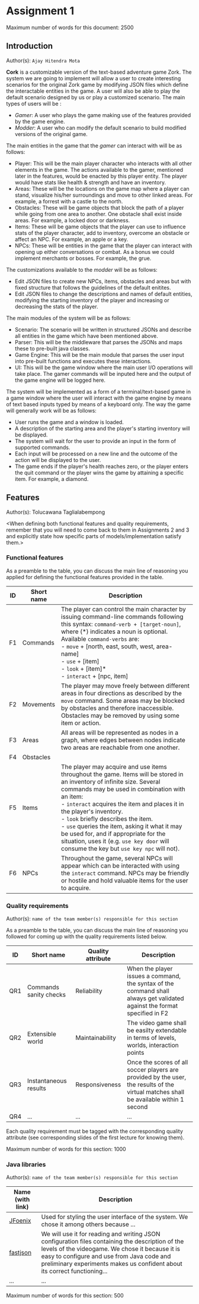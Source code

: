 # Assignment 1
Maximum number of words for this document: 2500


## Introduction									
Author(s): `Ajay Hitendra Mota`

**Cork** is a customizable version of the text-based adventure game Zork. The system we are going to implement will allow a user to create interesting scenarios for the original Zork game by modifying JSON files which define the interactable entities in the game. A user will also be able to play the default scenario designed by us or play a customized scenario. The main types of users will be :
- *Gamer*: A user who plays the game making use of the features provided by the game engine.
- *Modder*: A user who can modify the default scenario to build modified versions of the original game.

The main entities in the game that the *gamer* can interact with will be as follows:
- Player: This will be the main player character who interacts with all other elements in the game. The actions available to the gamer, mentioned later in the features, would be enacted by this player entity. The player would have stats like health & strength and have an inventory. 
- Areas: These will be the locations on the game map where a player can stand, visualize his/her surroundings and move to other linked areas. For example, a forrest with a castle to the north.
- Obstacles: These will be game objects that block the path of a player while going from one area to another. One obstacle shall exist inside areas. For example, a locked door or darkness.
- Items: These will be game objects that the player can use to influence stats of the player character, add to inventory, overcome an obstacle or affect an NPC. For example, an apple or a key.
- NPCs: These will be entities in the game that the player can interact with opening up either conversations or combat. As a bonus we could implement merchants or bosses. For example, the grue.

The customizations available to the *modder* will be as follows:
- Edit JSON files to create new NPCs, items, obstacles and areas but with fixed structure that follows the guidelines of the default enitites.
- Edit JSON files to change the descriptions and names of default entities, modifying the starting inventory of the player and increasing or decreasing the stats of the player.

The main modules of the system will be as follows:
- Scenario: The scenario will be written in structured JSONs and describe all entities in the game which have been mentioned above.
- Parser: This will be the middleware that parses the JSONs and maps these to pre-built java classes.
- Game Engine: This will be the main module that parses the user input into pre-built functions and executes these interactions.
- UI: This will be the game window where the main user I/O operations will take place. The gamer commands will be inputed here and the output of the game engine will be logged here.

The system will be implemented as a form of a terminal/text-based game in a game window where the user will interact with the game engine by means of text based inputs typed by means of a keyboard only. The way the game will generally work will be as follows:
- User runs the game and a window is loaded.
- A description of the starting area and the player's starting inventory will be displayed.
- The system will wait for the user to provide an input in the form of supported commands.
- Each input will be processed on a new line and the outcome of the action will be displayed to the user.
- The game ends if the player's health reaches zero, or the player enters the quit command or the player wins the game by attaining a specific item. For example, a diamond. 

## Features
Author(s): Tolucawana Taglialabempong

<When defining both functional features and quality requirements, remember that you will need to come back to them in Assignments 2 and 3 and explicitly state how specific parts of models/implementation satisfy them.>

### Functional features

As a preamble to the table, you can discuss the main line of reasoning you applied for defining the functional features provided in the table.

| ID  | Short name  | Description  |
|---|---|---|
| F1  | Commands  | The player can control the main character by issuing command-line commands following this syntax: `command-verb + [target-noun]`, where (\*) indicates a noun is optional. Available `command-verbs` are: <br/> - `move` + [north, east, south, west, area-name] <br/> - `use` + [item] <br/> - `look` + [item]\* <br/> - `interact` + [npc, item] <br/> |
| F2  | Movements  | The player may move freely between different areas in four directions as described by the `move` command. Some areas may be blocked by obstacles and therefore inaccessible. Obstacles may be removed by using some item or action.  |
| F3  | Areas | All areas will be represented as nodes in a graph, where edges between nodes indicate two areas are reachable from one another.  |
| F4  | Obstacles |   |
| F5  | Items | The player may acquire and use items throughout the game. Items will be stored in an inventory of infinite size. Several commands may be used in combination with an item: </br> - `interact` acquires the item and places it in the player's inventory. </br> - `look` briefly describes the item. </br> - `use` queries the item, asking it what it may be used for, and if appropriate for the situation, uses it (e.g. `use key door` will consume the key but `use key npc` will not).  |
| F6  | NPCs | Throughout the game, several NPCs will appear which can be interacted with using the `interact` command. NPCs may be friendly or hostile and hold valuable items for the user to acquire.  |

### Quality requirements
Author(s): `name of the team member(s) responsible for this section`

As a preamble to the table, you can discuss the main line of reasoning you followed for coming up with the quality requirements listed below.

| ID  | Short name  | Quality attribute | Description  |
|---|---|---|---|
| QR1  | Commands sanity checks | Reliability  | When the player issues a command, the syntax of the command shall always get validated against the format specified in F2 |
| QR2  | Extensible world | Maintainability  | The video game shall be easilty extendable in terms of levels, worlds, interaction points  |
| QR3  | Instantaneous results | Responsiveness  | Once the scores of all soccer players are provided by the user, the results of the virtual matches shall be available within 1 second |
| QR4  | ... | ... | ... |

Each quality requirement must be tagged with the corresponding quality attribute (see corresponding slides of the first lecture for knowing them).

Maximum number of words for this section: 1000

### Java libraries
Author(s): `name of the team member(s) responsible for this section`

| Name (with link) | Description  |
|---|---|
| [JFoenix](http://www.jfoenix.com/)  | Used for styling the user interface of the system. We chose it among others because ... | 
| [fastjson](https://github.com/alibaba/fastjson) | We will use it for reading and writing JSON configuration files containing the description of the levels of the videogame. We chose it because it is easy to configure and use from Java code and preliminary experiments makes us confident about its correct functioning... |
| ...  | ... |

Maximum number of words for this section: 500
